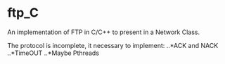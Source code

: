 # ftp_C
An implementation of FTP in C/C++ to present in a Network Class.

The protocol is incomplete, it necessary to implement:
..*ACK and NACK
..*TimeOUT
..*Maybe Pthreads
